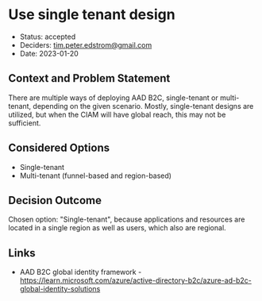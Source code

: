# Use single tenant design

* Status: accepted
* Deciders: tim.peter.edstrom@gmail.com
* Date: 2023-01-20

## Context and Problem Statement

There are multiple ways of deploying AAD B2C, single-tenant or multi-tenant, depending on the given scenario.
Mostly, single-tenant designs are utilized, but when the CIAM will have global reach, this may not be sufficient.

## Considered Options

* Single-tenant
* Multi-tenant (funnel-based and region-based)

## Decision Outcome

Chosen option: "Single-tenant", because applications and resources are located in a single region as well as users, which also are regional.

## Links

* AAD B2C global identity framework - https://learn.microsoft.com/azure/active-directory-b2c/azure-ad-b2c-global-identity-solutions
